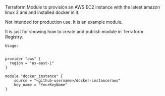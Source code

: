 Terraform Module to provision an AWS EC2 instance with the latest amazon linux 2 ami and installed docker in it.

Not intended for production use. It is an example module.

It is just for showing how to create and publish module in Terraform Registry.
```
Usage:


provider "aws" {
  region = "us-east-1"
}

module "docker_instance" {
    source = "<github-username>/docker-instance/aws"
    key_name = "YourKeyName"
}
```